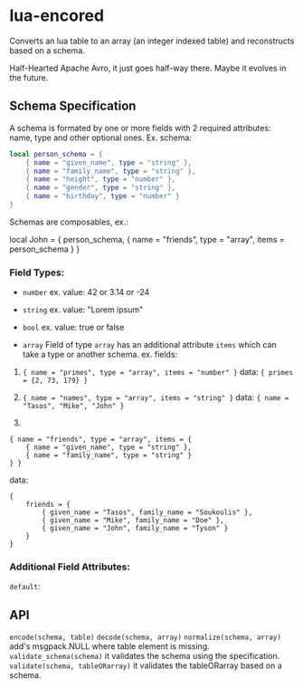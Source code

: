 # lua-encored
Converts an lua table to an array (an integer indexed table) and reconstructs based on a schema.

Half-Hearted Apache Avro, it just goes half-way there. Maybe it evolves in the future.

## Schema Specification
A schema is formated by one or more fields with 2 required attributes: name, type and other optional ones.
Ex. schema:

```lua
local person_schema = {
    { name = "given_name", type = "string" },
    { name = "family_name", type = "string" },
    { name = "height", type = "number" },
    { name = "gender", type = "string" },
    { name = "birthday", type = "number" }
}
```

Schemas are composables, ex.:

local John = {
    person_schema,
    { name = "friends", type = "array", items = person_schema }
}

### Field Types:
- `number`
ex. value: 42 or 3.14 or -24

- `string`
ex. value: "Lorem ipsum"

- `bool`
ex. value: true or false


- `array`
Field of type `array` has an additional attribute `items` which can take a type or another schema.
ex. fields:
1. `{ name = "primes", type = "array", items = "number" }`
data: `{ primes = {2, 73, 179} }`


2. `{ name = "names", type = "array", items = "string" }`
data: `{ name = "Tasos", "Mike", "John" }`


3. 
```
{ name = "friends", type = "array", items = {
    { name = "given_name", type = "string" },
    { name = "family_name", type = "string" }
} }
```
data:
```
{
    friends = {
        { given_name = "Tasos", family_name = "Soukoulis" },
        { given_name = "Mike", family_name = "Doe" },
        { given_name = "John", family_name = "Tyson" }
    }
}
```

### Additional Field Attributes:
`default`: 


## API
`encode(schema, table)`
`decode(schema, array)`
`normalize(schema, array)` add's msgpack.NULL where table element is missing.
`validate_schema(schema)` it validates the schema using the specification.
`validate(schema, tableORarray)` it validates the tableORarray based on a schema.

